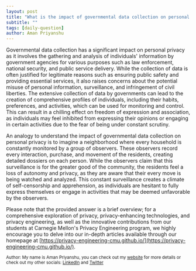 ```yaml
---
layout: post
title: "What is the impact of governmental data collection on personal privacy?"
subtitle: ""
tags: [daily-question]
author: Aman Priyanshu
---
```


Governmental data collection has a significant impact on personal privacy as it involves the gathering and analysis of individuals' information by government agencies for various purposes such as law enforcement, national security, and public service delivery. While the collection of data is often justified for legitimate reasons such as ensuring public safety and providing essential services, it also raises concerns about the potential misuse of personal information, surveillance, and infringement of civil liberties. The extensive collection of data by governments can lead to the creation of comprehensive profiles of individuals, including their habits, preferences, and activities, which can be used for monitoring and control. This can result in a chilling effect on freedom of expression and association, as individuals may feel inhibited from expressing their opinions or engaging in certain activities due to the fear of being under constant scrutiny.

An analogy to understand the impact of governmental data collection on personal privacy is to imagine a neighborhood where every household is constantly monitored by a group of observers. These observers record every interaction, purchase, and movement of the residents, creating detailed dossiers on each person. While the observers claim that this surveillance is for the greater good of the community, the residents feel a loss of autonomy and privacy, as they are aware that their every move is being watched and analyzed. This constant surveillance creates a climate of self-censorship and apprehension, as individuals are hesitant to fully express themselves or engage in activities that may be deemed unfavorable by the observers.

Please note that the provided answer is a brief overview; for a comprehensive exploration of privacy, privacy-enhancing technologies, and privacy engineering, as well as the innovative contributions from our students at Carnegie Mellon's Privacy Engineering program, we highly encourage you to delve into our in-depth articles available through our homepage at [https://privacy-engineering-cmu.github.io/](https://privacy-engineering-cmu.github.io/).

<small>Author: My name is Aman Priyanshu, you can check out my [website](https://amanpriyanshu.github.io/) for more details or check out my other socials: [LinkedIn](https://www.linkedin.com/in/aman-priyanshu/) and [Twitter](https://twitter.com/AmanPriyanshu6)</small>
